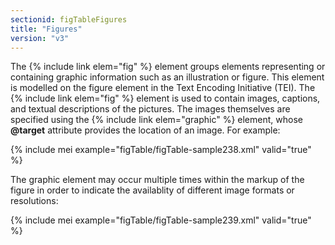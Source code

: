 ```yaml
---
sectionid: figTableFigures
title: "Figures"
version: "v3"
---
```


The {% include link elem="fig" %} element groups elements representing or containing graphic information such as an illustration or figure. This element is modelled on the figure element in the Text Encoding Initiative (TEI). The {% include link elem="fig" %} element is used to contain images, captions, and textual descriptions of the pictures. The images themselves are specified using the {% include link elem="graphic" %} element, whose **@target** attribute provides the location of an image. For example:
 
{% include mei example="figTable/figTable-sample238.xml" valid="true" %}

The graphic element may occur multiple times within the markup of the figure in order to indicate the availablity of different image formats or resolutions:

{% include mei example="figTable/figTable-sample239.xml" valid="true" %}
